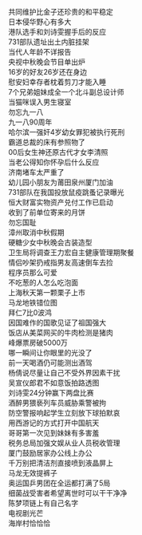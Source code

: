 共同维护比金子还珍贵的和平稳定  
日本侵华野心有多大  
港队选手和刘诗雯握手后的反应  
731部队遗址出土内脏挂架  
当代人年龄不详报告  
央视中秋晚会节目单出炉  
16岁的好友26岁还在身边  
慰安妇幸存者枕着剪刀才能入睡  
7个兄弟姐妹成全一个北斗副总设计师  
当猫咪误入男生寝室  
勿忘九一八  
九一八90周年  
哈尔滨一强奸4岁幼女罪犯被执行死刑  
霸道总裁的床有参照物了  
00后女生神还原古代才女李清照  
当老公得知你怀孕后什么反应  
济南堵车太严重了  
幼儿园小朋友为莆田泉州厦门加油  
731部队在我国投放鼠疫跳蚤记录曝光  
恒大财富实物资产兑付工作已启动  
收到了前单位寄来的月饼  
勿忘国耻  
漳州取消中秋假期  
硬糖少女中秋晚会古装造型  
卫生局将调查王力宏自主健康管理期聚餐  
情侣吵架扔戒指男友高速倒车去捡  
程序员那么可爱  
不吃葱的人怎么吃泡面  
上海秋天第一颗栗子上市  
马龙地铁错位图  
拜仁7比0波鸿  
因国难作的国歌见证了祖国强大  
饭店从美菜网买的牛肉检测是猪肉  
峰爆票房破5000万  
哪一瞬间让你眼里的光没了  
前一天喝酒仍可能测出酒驾  
杨倩说尽量让自己不受外界因素干扰  
吴宣仪郎君不如意饭拍路透图  
刘诗雯24分钟赢下两盘比赛  
酒醉男猥亵列车员威胁乘警被拘  
防空警报响起学生立刻放下球拍默哀  
用西游记的方式打开中国航天  
哥哥第一次见到妹妹有多害羞  
税务总局加强文娱从业人员税收管理  
厦门鼓励居家办公线上办公  
千万别把清洁剂直接喷到液晶屏上  
马龙无效提裤子  
奥运国乒男团在全运都打满了5局  
细菌战受害者希望离世时可以干干净净  
陈梦项链上有自己名字  
电视剧光芒  
海岸村恰恰恰  
